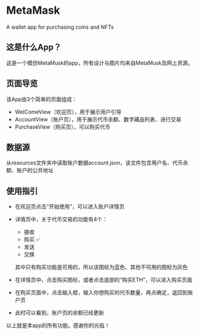 # MetaMask
A wallet app for purchasing coins and NFTs

## 这是什么App？
这是一个模仿MetaMusk的app，所有设计与图片均来自MetaMusk及网上资源。

## 页面导览
该App由3个简单的页面组成：
- WelComeView（欢迎页），用于展示用户引导
- AccountView（账户页），用于展示代币余额、数字藏品列表、进行交易
- PurchaseView（购买页），可以购买代币

## 数据源
从resources文件夹中读取账户数据account.json，该文件包含用户名、代币余额、账户的公共地址

## 使用指引
- 在欢迎页点击“开始使用”，可以进入账户详情页
- 详情页中，关于代币交易的功能有4个：
  + 接收
  + 购买 ✅
  + 发送
  + 交换
  
  其中只有购买功能是可用的，所以该图标为蓝色、其他不可用的图标为灰色
  
 - 在详情页中，点击购买图标，或者点击底部的“购买ETH”，可以进入购买页面
 - 在购买页面中，点击输入框，输入你想购买的代币数量，再点确定，返回到账户页
 - 此时可以看到，账户页的余额已经更新

以上就是本app的所有功能。感谢你的光临！
